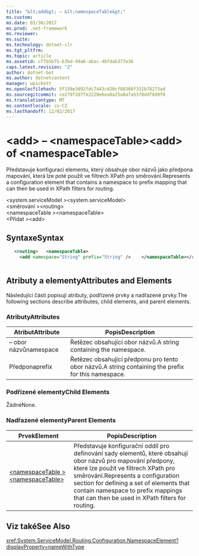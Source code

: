 ```yaml
---
title: "&lt;add&gt; – &lt;namespaceTable&gt;"
ms.custom: 
ms.date: 03/30/2017
ms.prod: .net-framework
ms.reviewer: 
ms.suite: 
ms.technology: dotnet-clr
ms.tgt_pltfrm: 
ms.topic: article
ms.assetid: cf7b5b75-63bd-49a6-abac-4bfdab377e36
caps.latest.revision: "2"
author: dotnet-bot
ms.author: dotnetcontent
manager: wpickett
ms.openlocfilehash: 5f159e3d92fdc7443cd20cf88300f331b78273ad
ms.sourcegitcommit: ce279f2d7fe2220e6ea0a25a8a7a5370ddf8d9f0
ms.translationtype: MT
ms.contentlocale: cs-CZ
ms.lasthandoff: 12/02/2017
---
```

# <a name="ltaddgt-of-ltnamespacetablegt"></a><span data-ttu-id="de05e-102">&lt;add&gt; – &lt;namespaceTable&gt;</span><span class="sxs-lookup"><span data-stu-id="de05e-102">&lt;add&gt; of &lt;namespaceTable&gt;</span></span>
<span data-ttu-id="de05e-103">Představuje konfiguraci elementu, který obsahuje obor názvů jako předpona mapování, která lze poté použít ve filtrech XPath pro směrování.</span><span class="sxs-lookup"><span data-stu-id="de05e-103">Represents a configuration element that contains a namespace to prefix mapping that can then be used in XPath filters for routing.</span></span>  
  
 <span data-ttu-id="de05e-104">\<system.serviceModel ></span><span class="sxs-lookup"><span data-stu-id="de05e-104">\<system.serviceModel></span></span>  
<span data-ttu-id="de05e-105">\<směrování ></span><span class="sxs-lookup"><span data-stu-id="de05e-105">\<routing></span></span>  
<span data-ttu-id="de05e-106">\<namespaceTable ></span><span class="sxs-lookup"><span data-stu-id="de05e-106">\<namespaceTable></span></span>  
<span data-ttu-id="de05e-107">\<Přidat ></span><span class="sxs-lookup"><span data-stu-id="de05e-107">\<add></span></span>  
  
## <a name="syntax"></a><span data-ttu-id="de05e-108">Syntaxe</span><span class="sxs-lookup"><span data-stu-id="de05e-108">Syntax</span></span>  
  
```xml  
   <routing>   <namespaceTable>  
     <add namespace="String" prefix="String" />    </namespaceTable></routing>  
```  
  
```csharp  
```  
  
## <a name="attributes-and-elements"></a><span data-ttu-id="de05e-109">Atributy a elementy</span><span class="sxs-lookup"><span data-stu-id="de05e-109">Attributes and Elements</span></span>  
 <span data-ttu-id="de05e-110">Následující části popisují atributy, podřízené prvky a nadřazené prvky.</span><span class="sxs-lookup"><span data-stu-id="de05e-110">The following sections describe attributes, child elements, and parent elements.</span></span>  
  
### <a name="attributes"></a><span data-ttu-id="de05e-111">Atributy</span><span class="sxs-lookup"><span data-stu-id="de05e-111">Attributes</span></span>  
  
|<span data-ttu-id="de05e-112">Atribut</span><span class="sxs-lookup"><span data-stu-id="de05e-112">Attribute</span></span>|<span data-ttu-id="de05e-113">Popis</span><span class="sxs-lookup"><span data-stu-id="de05e-113">Description</span></span>|  
|---------------|-----------------|  
|<span data-ttu-id="de05e-114">– obor názvů</span><span class="sxs-lookup"><span data-stu-id="de05e-114">namespace</span></span>|<span data-ttu-id="de05e-115">Řetězec obsahující obor názvů.</span><span class="sxs-lookup"><span data-stu-id="de05e-115">A string containing the namespace.</span></span>|  
|<span data-ttu-id="de05e-116">Předpona</span><span class="sxs-lookup"><span data-stu-id="de05e-116">prefix</span></span>|<span data-ttu-id="de05e-117">Řetězec obsahující předponu pro tento obor názvů.</span><span class="sxs-lookup"><span data-stu-id="de05e-117">A string containing the prefix for this namespace.</span></span>|  
  
### <a name="child-elements"></a><span data-ttu-id="de05e-118">Podřízené elementy</span><span class="sxs-lookup"><span data-stu-id="de05e-118">Child Elements</span></span>  
 <span data-ttu-id="de05e-119">Žádné</span><span class="sxs-lookup"><span data-stu-id="de05e-119">None.</span></span>  
  
### <a name="parent-elements"></a><span data-ttu-id="de05e-120">Nadřazené elementy</span><span class="sxs-lookup"><span data-stu-id="de05e-120">Parent Elements</span></span>  
  
|<span data-ttu-id="de05e-121">Prvek</span><span class="sxs-lookup"><span data-stu-id="de05e-121">Element</span></span>|<span data-ttu-id="de05e-122">Popis</span><span class="sxs-lookup"><span data-stu-id="de05e-122">Description</span></span>|  
|-------------|-----------------|  
|[<span data-ttu-id="de05e-123">\<namespaceTable ></span><span class="sxs-lookup"><span data-stu-id="de05e-123">\<namespaceTable></span></span>](../../../../../docs/framework/configure-apps/file-schema/wcf/namespacetable.md)|<span data-ttu-id="de05e-124">Představuje konfigurační oddíl pro definování sady elementů, které obsahují obor názvů pro mapování předpony, které lze použít ve filtrech XPath pro směrování.</span><span class="sxs-lookup"><span data-stu-id="de05e-124">Represents a configuration section for defining a set of elements that contain namespace to prefix mappings that can then be used in XPath filters for routing.</span></span>|  
  
## <a name="see-also"></a><span data-ttu-id="de05e-125">Viz také</span><span class="sxs-lookup"><span data-stu-id="de05e-125">See Also</span></span>  
 <xref:System.ServiceModel.Routing.Configuration.NamespaceElement?displayProperty=nameWithType>    
